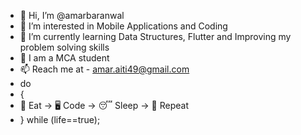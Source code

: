 - 👋 Hi, I’m @amarbaranwal
- 👀 I’m interested in Mobile Applications and Coding
- 🌱 I’m currently learning Data Structures, Flutter and Improving my problem solving skills
- 💞️ I am a MCA student
- 📫 Reach me at - amar.aiti49@gmail.com
- do
-  { 
-    🍜 Eat -> 🖥️ Code -> 😴 Sleep -> 🔁 Repeat
-  } while (life==true);
<!--- - 💞️ I’m looking to collaborate on ... --->
<!---
amarnath baranwal/amarbaranwal123 is a ✨ special ✨ repository because its `README.md` (this file) appears on your GitHub profile.
You can click the Preview link to take a look at your changes.
--->
